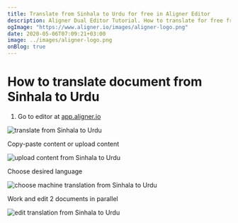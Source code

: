 ```yaml
---
title: Translate from Sinhala to Urdu for free in Aligner Editor
description: Aligner Dual Editor Tutorial. How to translate for free from Sinhala to Urdu. Aligner is multilingual document management platform. 
ogImage: "https://www.aligner.io/images/aligner-logo.png"
date: 2020-05-06T07:09:21+03:00
image: ../images/aligner-logo.png
onBlog: true
---
```


# How to translate document from Sinhala to Urdu

1. Go to editor at [app.aligner.io](https://app.aligner.io "Aligner App web page")

![translate from Sinhala to Urdu](../aligner-blank-editor.png "translate from Sinhala to Urdu")

Copy-paste content or upload content

![upload content from Sinhala to Urdu](../aligner-uploaded-document.png "upload content from Sinhala to Urdu")

Choose desired language

![choose machine translation from Sinhala to Urdu](../aligner-language-dropdown.png "choose machine translation from Sinhala to Urdu")

Work and edit 2 documents in parallel

![edit translation from Sinhala to Urdu](../aligner-double-sitded-editor.png "edit translation from Sinhala to Urdu")

